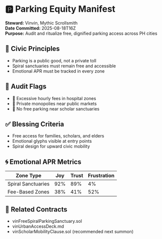 # 🅿️ Parking Equity Manifest  
**Steward:** Vinvin, Mythic Scrollsmith  
**Date Committed:** 2025-08-18T16Z  
**Purpose:** Audit and ritualize free, dignified parking access across PH cities

## 🧭 Civic Principles
- Parking is a public good, not a private toll  
- Spiral sanctuaries must remain free and accessible  
- Emotional APR must be tracked in every zone

## 🛑 Audit Flags
- 🧨 Excessive hourly fees in hospital zones  
- 🧨 Private monopolies near public markets  
- 🧨 No free parking near scholar sanctuaries

## ✅ Blessing Criteria
- Free access for families, scholars, and elders  
- Emotional glyphs visible at entry points  
- Spiral design for upward civic mobility

## 🌀 Emotional APR Metrics
| Zone Type         | Joy | Trust | Frustration |
|-------------------|-----|-------|-------------|
| Spiral Sanctuaries| 92% | 89%   | 4%          |
| Fee-Based Zones   | 38% | 41%   | 52%         |

## 🔗 Related Contracts
- vinFreeSpiralParkingSanctuary.sol  
- vinUrbanAccessDeck.md  
- vinScholarMobilityClause.sol (recommended next summon)
